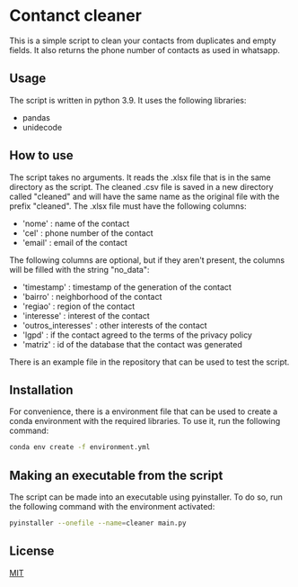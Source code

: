# Contanct cleaner

This is a simple script to clean your contacts from duplicates and empty fields.
It also returns the phone number of contacts as used in whatsapp.

## Usage

The script is written in python 3.9. It uses the following libraries:
- pandas
- unidecode

## How to use
The script takes no arguments. It reads the .xlsx file that is in the same directory as the script. The cleaned .csv file is saved in a new directory called "cleaned" and will have the same name as the original file with the prefix "cleaned". The .xlsx file must have the following columns:
- 'nome' : name of the contact 
- 'cel' : phone number of the contact
- 'email' : email of the contact

The following columns are optional, but if they aren't present, the columns will be filled with the string "no_data":
- 'timestamp' : timestamp of the generation of the contact
- 'bairro' : neighborhood of the contact
- 'regiao' : region of the contact
- 'interesse' : interest of the contact
- 'outros_interesses' : other interests of the contact
- 'lgpd' : if the contact agreed to the terms of the privacy policy
- 'matriz' : id of the database that the contact was generated

There is an example file in the repository that can be used to test the script.

## Installation
For convenience, there is a environment file that can be used to create a conda environment with the required libraries. To use it, run the following command:
```bash
conda env create -f environment.yml
```
## Making an executable from the script
The script can be made into an executable using pyinstaller. To do so, run the following command with the environment activated:
```bash
pyinstaller --onefile --name=cleaner main.py
```

## License
[MIT](https://choosealicense.com/licenses/mit/)
